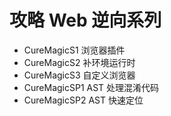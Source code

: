 # 攻略 Web 逆向系列
- CureMagicS1   浏览器插件
- CureMagicS2   补环境运行时
- CureMagicS3   自定义浏览器
- CureMagicSP1  AST 处理混淆代码
- CureMagicSP2  AST 快速定位
